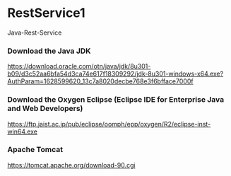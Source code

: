 # RestService1
Java-Rest-Service

### Download the Java JDK

https://download.oracle.com/otn/java/jdk/8u301-b09/d3c52aa6bfa54d3ca74e617f18309292/jdk-8u301-windows-x64.exe?AuthParam=1628599620_13c7a8020decbe768e3f6bfface7000f

### Download the Oxygen Eclipse (Eclipse IDE for Enterprise Java and Web Developers)
https://ftp.jaist.ac.jp/pub/eclipse/oomph/epp/oxygen/R2/eclipse-inst-win64.exe


### Apache Tomcat

https://tomcat.apache.org/download-90.cgi

